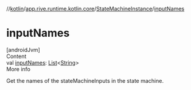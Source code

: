 //[kotlin](../../../index.md)/[app.rive.runtime.kotlin.core](../index.md)/[StateMachineInstance](index.md)/[inputNames](input-names.md)



# inputNames  
[androidJvm]  
Content  
val [inputNames](input-names.md): [List](https://kotlinlang.org/api/latest/jvm/stdlib/kotlin.collections/-list/index.html)<[String](https://kotlinlang.org/api/latest/jvm/stdlib/kotlin/-string/index.html)>  
More info  


Get the names of the stateMachineInputs in the state machine.

  



